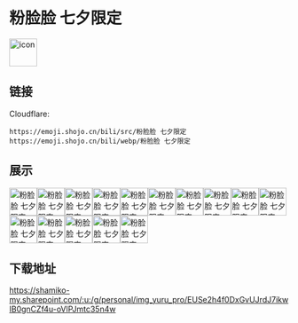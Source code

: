# 粉脸脸 七夕限定
<img src="https://emoji.shojo.cn/bili/src/粉脸脸 七夕限定/icon.png" width="50" height="50" alt="icon">

## 链接
Cloudflare:
```
https://emoji.shojo.cn/bili/src/粉脸脸 七夕限定
https://emoji.shojo.cn/bili/webp/粉脸脸 七夕限定
```
## 展示
<img src="https://emoji.shojo.cn/bili/src/粉脸脸 七夕限定/粉脸脸 七夕限定-感动.png" width="50" height="50" alt="粉脸脸 七夕限定-感动"><img src="https://emoji.shojo.cn/bili/src/粉脸脸 七夕限定/粉脸脸 七夕限定-LOVE.png" width="50" height="50" alt="粉脸脸 七夕限定-LOVE"><img src="https://emoji.shojo.cn/bili/src/粉脸脸 七夕限定/粉脸脸 七夕限定-心碎.png" width="50" height="50" alt="粉脸脸 七夕限定-心碎"><img src="https://emoji.shojo.cn/bili/src/粉脸脸 七夕限定/粉脸脸 七夕限定-赞.png" width="50" height="50" alt="粉脸脸 七夕限定-赞"><img src="https://emoji.shojo.cn/bili/src/粉脸脸 七夕限定/粉脸脸 七夕限定-收花.png" width="50" height="50" alt="粉脸脸 七夕限定-收花"><img src="https://emoji.shojo.cn/bili/src/粉脸脸 七夕限定/粉脸脸 七夕限定-打call.png" width="50" height="50" alt="粉脸脸 七夕限定-打call"><img src="https://emoji.shojo.cn/bili/src/粉脸脸 七夕限定/粉脸脸 七夕限定-伤心.png" width="50" height="50" alt="粉脸脸 七夕限定-伤心"><img src="https://emoji.shojo.cn/bili/src/粉脸脸 七夕限定/粉脸脸 七夕限定-求求惹.png" width="50" height="50" alt="粉脸脸 七夕限定-求求惹"><img src="https://emoji.shojo.cn/bili/src/粉脸脸 七夕限定/粉脸脸 七夕限定-恋爱脑.png" width="50" height="50" alt="粉脸脸 七夕限定-恋爱脑"><img src="https://emoji.shojo.cn/bili/src/粉脸脸 七夕限定/粉脸脸 七夕限定-爱意.png" width="50" height="50" alt="粉脸脸 七夕限定-爱意"><img src="https://emoji.shojo.cn/bili/src/粉脸脸 七夕限定/粉脸脸 七夕限定-窝.png" width="50" height="50" alt="粉脸脸 七夕限定-窝"><img src="https://emoji.shojo.cn/bili/src/粉脸脸 七夕限定/粉脸脸 七夕限定-稀饭.png" width="50" height="50" alt="粉脸脸 七夕限定-稀饭"><img src="https://emoji.shojo.cn/bili/src/粉脸脸 七夕限定/粉脸脸 七夕限定-求约会.png" width="50" height="50" alt="粉脸脸 七夕限定-求约会"><img src="https://emoji.shojo.cn/bili/src/粉脸脸 七夕限定/粉脸脸 七夕限定-泥.png" width="50" height="50" alt="粉脸脸 七夕限定-泥"><img src="https://emoji.shojo.cn/bili/src/粉脸脸 七夕限定/粉脸脸 七夕限定-表白.png" width="50" height="50" alt="粉脸脸 七夕限定-表白">

## 下载地址

https://shamiko-my.sharepoint.com/:u:/g/personal/img_yuru_pro/EUSe2h4f0DxGvUJrdJ7ikwIB0gnCZf4u-oVlPJmtc35n4w